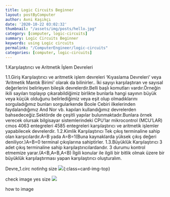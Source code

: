```yaml
---
title: Logic Circuits Beginner
layout: postByComputer
author: Avni Kaşıkçı
date: '2020-10-22 03:02:32'
thumbnail: "/assets/img/posts/hello.jpg"
category: [computer, logic-circuits]
summary: Logic Circuits Beginner
keywords: using Logic circuits
permalink: "/ComputerEngineer/logic-circuits"
categories: [computer, logic-circuits]
---
```


1.Karşılaştırıcı ve Aritmetik İşlem Devreleri

1.1.Giriş
Karşılaştırıcı ve aritmetik işlem devreleri ‘Kıyaslama Devreleri’ veya ‘Aritmetik Mantık Birimi’ olarak da bilinirler..
İki sayıyı karşılaştıran ve sayısal değerlerini belirleyen bileşik devrelerdir.Belli başlı komutları vardır.Örneğin ikili sayıları toplayıp çıkarabildiğimiz birlikte bunlarla hangi sayının büyük veya küçük olduğunu belirlediğimiz veya eşit olup olmadıklarını sorguladığımız bunları sorgularkende Boole Cebiri ilkelerinden faydalandığımız And Nor vb. kapıları kullandığımız devrelerden bahsedeceğiz.Sektörde de çeşitli yapılar bulunmaktadır.Bunlara örnek verecek olursak bilgisayar sistemlerindeki CPU’lar mikrocontrol (MCU’LAR) cmos 4063 entegreleri 4585 entegreleri karşılaştırıcı ve aritmetik işlemler yapabilecek devrelerdir.
1.2.Kimlik Karşılaştırıcı 
Tek çıkış terminaline sahip olan karşıcılardır.A=B yada A=B=1(Buna kaynaklarda yüksek çıkış değeri deniliyor.)A=B=0 terminal çıkışlarına sahiptirler.
1.3.Büyüklük Karşılaştırıcı 
3 adet çıkış terminaline sahip karşılaştırıcılardandır. 3 durumu kontrol etmemize yarar.(A<B,A=B,A<B)
İlgili konular ile ilgili bir bitlik olmak üzere bir büyüklük karşılaştırması yapan karşılaştırıcı oluşturalım.

Devre_1.circ
notinhg size 
![](http://127.0.0.1:4000/assets/img/posts/hello.jpg){:class=card-img-top}

check image yes size
<img class="card-img-top" src="http://localhost:4000/assets/img/posts/hello.jpg">


how to image
